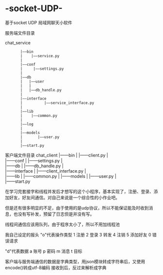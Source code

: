 # -socket-UDP-
基于socket UDP 局域网聊天小软件

服务端文件目录

chat_service

           |——bin
           |    |——service.py
           |    
           |——conf
           |     |——settings.py
           |      
           |——db
           |   |——user
           |   | 
           |   |——db_handle.py
           |    
           |——interface
           |          |——service_interface.py
           |           
           |——lib
           |    |——common.py
           |     
           |——log
           |
           |——models
           |       |——user.py
           |        
           |——start.py

客户端文件目录
chat_client
           |——bin
           |    |——client.py
           |    
           |——conf
           |     |——settings.py
           |      
           |——db
           |   |——db_handle.py
           |    
           |——interface
           |          |——client_interface.py
           |           
           |——lib
           |    |——common.py
           |
           |——models
           |       |——user.py
           |        
           |——start.py


在学习完套接字和线程并发后才想写的这个小程序，基本实现了，注册、登录、添加好友，好友间通信。对自己来说是一个综合性的小作业吧。

但是还有很多明显的不足，由于使用的是udp协议，所以不能保证能及时收到消息，也没有写补发，预留了日志但是并没有写。

线程间通信应该用队列，由于程序太小了，所以不用加线程池

我自己设定的报头
"o"代表操作类型
1 注册
2 登录
3 转发
4 注销
5 添加好友
0 错误请求

"d"代表数据
a 账号
p 密码
m 消息
t 目标

客户端与服务端通信的数据是字典类型，用json模块转成字符串后，又使用encode()转成utf-8编码
接收到后，反过来解析成字典
